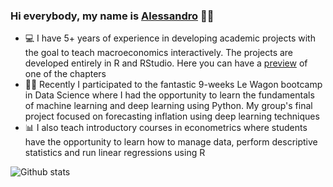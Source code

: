 ### Hi everybody, my name is <a href="https://www.alessandrobramucci.com/" target="_blank">Alessandro</a> 👋😃

- 💻 I have 5+ years of experience in developing academic projects with the goal to teach macroeconomics interactively. The projects are developed entirely in R and RStudio. Here you can have a <a href="https://wiposim-fiscalpolicy-course.netlify.app/" target="_blank">preview</a> of one of the chapters
- 👨‍💻 Recently I participated to the fantastic 9-weeks Le Wagon bootcamp in Data Science where I had the opportunity to learn the fundamentals of machine learning and deep learning using Python. My group's final project focused on forecasting inflation using deep learning techniques
- 📊 I also teach introductory courses in econometrics where students have the opportunity to learn how to manage data, perform descriptive statistics and run linear regressions using R

![Github stats](https://github-readme-stats.vercel.app/api?username=Alessandro1984&theme=highcontrast&show_icons=true&count_private=true)


